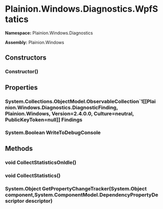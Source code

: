 
# Plainion.Windows.Diagnostics.WpfStatics

**Namespace:** Plainion.Windows.Diagnostics

**Assembly:** Plainion.Windows


## Constructors

### Constructor()


## Properties

### System.Collections.ObjectModel.ObservableCollection`1[[Plainion.Windows.Diagnostics.DiagnosticFinding, Plainion.Windows, Version=2.4.0.0, Culture=neutral, PublicKeyToken=null]] Findings

### System.Boolean WriteToDebugConsole


## Methods

### void CollectStatisticsOnIdle()

### void CollectStatistics()

### System.Object GetPropertyChangeTracker(System.Object component,System.ComponentModel.DependencyPropertyDescriptor descriptor)
